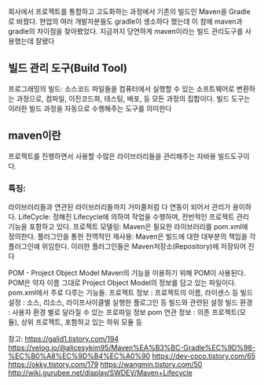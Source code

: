 회사에서 프로젝트를 통합하고 고도화하는 과정에서
기존의 빌드인 Maven을 Gradle로 바꿨다.
현업의 여러 개발자분들도 gradle이 생소하다 했는데 이 참에
maven과 gradle의 차이점을 찾아봤었다.
지금까지 당연하게 maven이라는 빌드 관리도구를 사용했는데 잘됐다
 

## 빌드 관리 도구(Build Tool)

프로그래밍의 빌드: 소스코드 파일들을 컴퓨터에서 실행할 수 있는 소프트웨어로 변환하는 과정으로, 컴파일, 이진코드화, 테스팅, 배포, 등 모든 과정의 집합이다. 빌드 도구는 이러한 빌드 과정을 자동으로 수행해주는 도구를 의미한다


## maven이란
프로젝트를 진행하면서 사용할 수많은 라이브러리들을 관리해주는 자바용 빌드도구이다.
### 특징:
라이브러리들과 연관된 라이브러리들까지 거미줄처럼 다 연동이 되어서 관리가 용이하다.
LifeCycle: 정해진 Lifecycle에 의하여 작업을 수행하며, 전반적인 프로젝트 관리 기능을 포함하고 있다.
프로젝트 모델링: Maven은 필요한 라이브러리를 pom.xml에 정의한다.
플러그인을 통한 전역적인 재사용: Maven은 빌드에 대한 대부분의 책임을 각 플러그인에 위임한다. 이러한 플러그인들은 Maven저장소(Repository)에 저장되어 진다

POM - Project Object Model
Maven의 기능을 이용하기 위해 POM이 사용된다.
POM은 약자 이름 그대로 Project Object Model의 정보를 담고 있는 파일이다.
pom.xml에서 주로 다루는 기능들.
프로젝트 정보 : 프로젝트의 이름, 라이센스 등
빌드 설정 : 소스, 리소스, 라이프사이클별 실행한 플로그인 등 빌드와 관련된 설정
빌드 환경 : 사용자 환경 별로 달라질 수 있는 프로파일 정보
pom 연관 정보 : 의존 프로젝트(모듈), 상위 프로젝트, 포함하고 있는 하위 모듈 등




참고: https://galid1.tistory.com/194
https://velog.io/@alicesykim95/Maven%EA%B3%BC-Gradle%EC%9D%98-%EC%B0%A8%EC%9D%B4%EC%A0%90
https://dev-coco.tistory.com/65
https://okky.tistory.com/179
https://wangmin.tistory.com/50
http://wiki.gurubee.net/display/SWDEV/Maven+Lifecycle
